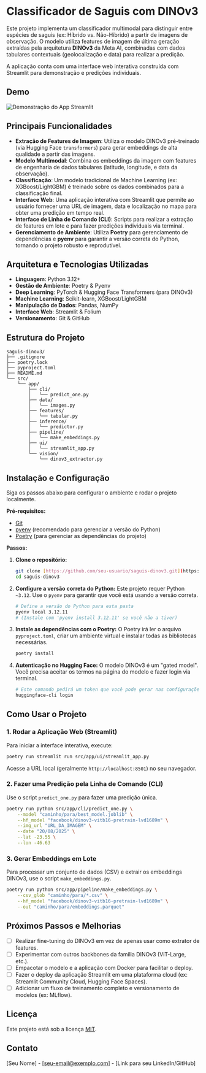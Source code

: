 # Classificador de Saguis com DINOv3

Este projeto implementa um classificador multimodal para distinguir entre espécies de saguis (ex: Híbrido vs. Não-Híbrido) a partir de imagens de observação. O modelo utiliza features de imagem de última geração extraídas pela arquitetura **DINOv3** da Meta AI, combinadas com dados tabulares contextuais (geolocalização e data) para realizar a predição.

A aplicação conta com uma interface web interativa construída com Streamlit para demonstração e predições individuais.

##  Demo

![Demonstração do App Streamlit](demo_dinov3_saguis.gif)

## Principais Funcionalidades

- **Extração de Features de Imagem**: Utiliza o modelo DINOv3 pré-treinado (via Hugging Face `transformers`) para gerar embeddings de alta qualidade a partir das imagens.
- **Modelo Multimodal**: Combina os embeddings da imagem com features de engenharia de dados tabulares (latitude, longitude, e data da observação).
- **Classificação**: Um modelo tradicional de Machine Learning (ex: XGBoost/LightGBM) é treinado sobre os dados combinados para a classificação final.
- **Interface Web**: Uma aplicação interativa com Streamlit que permite ao usuário fornecer uma URL de imagem, data e localização no mapa para obter uma predição em tempo real.
- **Interface de Linha de Comando (CLI)**: Scripts para realizar a extração de features em lote e para fazer predições individuais via terminal.
- **Gerenciamento de Ambiente**: Utiliza **Poetry** para gerenciamento de dependências e **pyenv** para garantir a versão correta do Python, tornando o projeto robusto e reprodutível.

## Arquitetura e Tecnologias Utilizadas

- **Linguagem**: Python 3.12+
- **Gestão de Ambiente**: Poetry & Pyenv
- **Deep Learning**: PyTorch & Hugging Face Transformers (para DINOv3)
- **Machine Learning**: Scikit-learn, XGBoost/LightGBM
- **Manipulação de Dados**: Pandas, NumPy
- **Interface Web**: Streamlit & Folium
- **Versionamento**: Git & GitHub

## Estrutura do Projeto

```
saguis-dinov3/
├── .gitignore
├── poetry.lock
├── pyproject.toml
├── README.md
└── src/
    └── app/
        ├── cli/
        │   └── predict_one.py
        ├── data/
        │   └── images.py
        ├── features/
        │   └── tabular.py
        ├── inference/
        │   └── predictor.py
        ├── pipeline/
        │   └── make_embeddings.py
        ├── ui/
        │   └── streamlit_app.py
        └── vision/
            └── dinov3_extractor.py
```

## Instalação e Configuração

Siga os passos abaixo para configurar o ambiente e rodar o projeto localmente.

**Pré-requisitos:**
- [Git](https://git-scm.com/)
- [pyenv](https://github.com/pyenv/pyenv) (recomendado para gerenciar a versão do Python)
- [Poetry](https://python-poetry.org/) (para gerenciar as dependências do projeto)

**Passos:**

1.  **Clone o repositório:**
    ```bash
    git clone [https://github.com/seu-usuario/saguis-dinov3.git](https://github.com/seu-usuario/saguis-dinov3.git)
    cd saguis-dinov3
    ```

2.  **Configure a versão correta do Python:**
    Este projeto requer Python `~3.12`. Use o `pyenv` para garantir que você está usando a versão correta.
    ```bash
    # Define a versão do Python para esta pasta
    pyenv local 3.12.11 
    # (Instale com 'pyenv install 3.12.11' se você não a tiver)
    ```

3.  **Instale as dependências com o Poetry:**
    O Poetry irá ler o arquivo `pyproject.toml`, criar um ambiente virtual e instalar todas as bibliotecas necessárias.
    ```bash
    poetry install
    ```

4.  **Autenticação no Hugging Face:**
    O modelo DINOv3 é um "gated model". Você precisa aceitar os termos na página do modelo e fazer login via terminal.
    ```bash
    # Este comando pedirá um token que você pode gerar nas configurações da sua conta Hugging Face
    huggingface-cli login
    ```

## Como Usar o Projeto

### 1. Rodar a Aplicação Web (Streamlit)

Para iniciar a interface interativa, execute:
```bash
poetry run streamlit run src/app/ui/streamlit_app.py
```
Acesse a URL local (geralmente `http://localhost:8501`) no seu navegador.

### 2. Fazer uma Predição pela Linha de Comando (CLI)

Use o script `predict_one.py` para fazer uma predição única.
```bash
poetry run python src/app/cli/predict_one.py \
    --model "caminho/para/best_model.joblib" \
    --hf_model "facebook/dinov3-vitb16-pretrain-lvd1689m" \
    --img_url "URL_DA_IMAGEM" \
    --date "20/08/2025" \
    --lat -23.55 \
    --lon -46.63
```

### 3. Gerar Embeddings em Lote

Para processar um conjunto de dados (CSV) e extrair os embeddings DINOv3, use o script `make_embeddings.py`.
```bash
poetry run python src/app/pipeline/make_embeddings.py \
    --csv_glob "caminho/para/*.csv" \
    --hf_model "facebook/dinov3-vitb16-pretrain-lvd1689m" \
    --out "caminho/para/embeddings.parquet"
```

## Próximos Passos e Melhorias

- [ ] Realizar fine-tuning do DINOv3 em vez de apenas usar como extrator de features.
- [ ] Experimentar com outros backbones da família DINOv3 (ViT-Large, etc.).
- [ ] Empacotar o modelo e a aplicação com Docker para facilitar o deploy.
- [ ] Fazer o deploy da aplicação Streamlit em uma plataforma cloud (ex: Streamlit Community Cloud, Hugging Face Spaces).
- [ ] Adicionar um fluxo de treinamento completo e versionamento de modelos (ex: MLflow).

## Licença

Este projeto está sob a licença [MIT](LICENSE).

## Contato

[Seu Nome] - [seu-email@exemplo.com] - [Link para seu LinkedIn/GitHub]